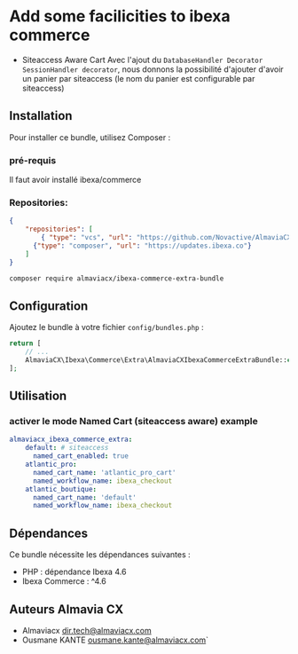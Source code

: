 
# Add some facilicities to ibexa commerce

- Siteaccess Aware Cart
  Avec l'ajout du `DatabaseHandler Decorator` `SessionHandler decorator`, nous donnons la possibilité d'ajouter d'avoir un panier par siteaccess (le nom du panier est configurable par siteaccess)
## Installation

Pour installer ce bundle, utilisez Composer :
### pré-requis
Il faut avoir installé ibexa/commerce
### Repositories:

```json
{
    "repositories": [
        { "type": "vcs", "url": "https://github.com/Novactive/AlmaviaCXIbexaCommerceExtraBundle.git" },
      {"type": "composer", "url": "https://updates.ibexa.co"}
    ]
}
```
```bash
composer require almaviacx/ibexa-commerce-extra-bundle  
```

## Configuration

Ajoutez le bundle à votre fichier `config/bundles.php` :

```php
return [
    // ...
    AlmaviaCX\Ibexa\Commerce\Extra\AlmaviaCXIbexaCommerceExtraBundle::class => ['all' => true],
];
```

## Utilisation

### activer le mode Named Cart (siteaccess aware) example

```yaml
almaviacx_ibexa_commerce_extra:
    default: # siteaccess 
      named_cart_enabled: true
    atlantic_pro:
      named_cart_name: 'atlantic_pro_cart'
      named_workflow_name: ibexa_checkout
    atlantic_boutique:
      named_cart_name: 'default'
      named_workflow_name: ibexa_checkout
```
## Dépendances

Ce bundle nécessite les dépendances suivantes :

- PHP : dépendance Ibexa 4.6
- Ibexa Commerce : ^4.6

## Auteurs Almavia CX

- Almaviacx <dir.tech@almaviacx.com>
- Ousmane KANTE <ousmane.kante@almaviacx.com>`